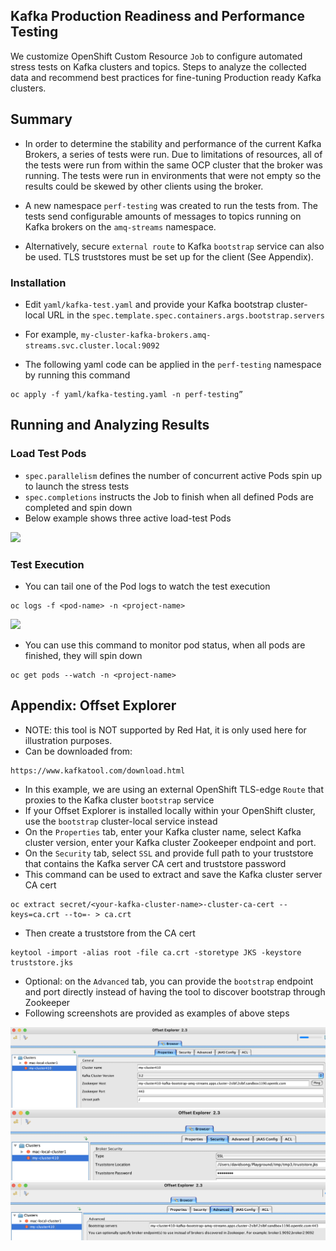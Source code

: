 ## Kafka Production Readiness and Performance Testing

We customize OpenShift Custom Resource ```Job``` to configure automated stress tests on Kafka clusters and topics.  Steps to analyze the collected data and recommend best practices for fine-tuning Production ready Kafka clusters.

## Summary 

* In order to determine the stability and performance of the current Kafka Brokers, a
series of tests were run. Due to limitations of resources, all of the tests were run from within the
same OCP cluster that the broker was running. The tests were run in environments that were
not empty so the results could be skewed by other clients using the broker.

* A new namespace ```perf-testing``` was created to run the tests from.  The tests send configurable amounts of messages to topics running on Kafka brokers on the ```amq-streams``` namespace.

* Alternatively, secure ```external route``` to Kafka ```bootstrap``` service can also be used.  TLS truststores must
be set up for the client (See Appendix). 

### Installation

* Edit ```yaml/kafka-test.yaml``` and provide your Kafka bootstrap cluster-local URL in the ```spec.template.spec.containers.args.bootstrap.servers```

* For example, ```my-cluster-kafka-brokers.amq-streams.svc.cluster.local:9092```

* The following yaml code can be applied in the
```perf-testing``` namespace by running this command 
```shell
oc apply -f yaml/kafka-testing.yaml -n perf-testing”
```


## Running and Analyzing Results

### Load Test Pods
- ```spec.parallelism``` defines the number of concurrent active Pods spin up to launch the stress tests 
- ```spec.completions``` instructs the Job to finish when all defined Pods are completed and spin down
- Below example shows three active load-test Pods

![](monitoring-pods.png)


### Test Execution
- You can tail one of the Pod logs to watch the test execution
```shell
oc logs -f <pod-name> -n <project-name>
```

![](monitoring-pods.png)

- You can use this command to monitor pod status, when all pods are finished, they will spin down
```shell
oc get pods --watch -n <project-name>
``` 

## Appendix: Offset Explorer

- NOTE: this tool is NOT supported by Red Hat, it is only used here for illustration purposes.
- Can be downloaded from:
```shell
https://www.kafkatool.com/download.html
```
- In this example, we are using an external OpenShift TLS-edge ```Route``` that proxies to the Kafka cluster ```bootstrap``` service
- If your Offset Explorer is installed locally within your OpenShift cluster, use the ```bootstrap``` cluster-local service instead
- On the ```Properties``` tab, enter your Kafka cluster name, select Kafka cluster version, enter your Kafka cluster Zookeeper endpoint and port.
- On the ```Security``` tab, select ```SSL``` and provide full path to your truststore that contains the Kafka server CA cert and truststore password
- This command can be used to extract and save the Kafka cluster server CA cert
```shell
oc extract secret/<your-kafka-cluster-name>-cluster-ca-cert --keys=ca.crt --to=- > ca.crt
```
- Then create a truststore from the CA cert
```shell
keytool -import -alias root -file ca.crt -storetype JKS -keystore truststore.jks
```
- Optional: on the ```Advanced``` tab, you can provide the ```bootstrap``` endpoint and port directly instead of having the tool to discover bootstrap through Zookeeper
- Following screenshots are provided as examples of above steps

![](Offset1.png)
![](Offset2.png)
![](Offset3.png)
